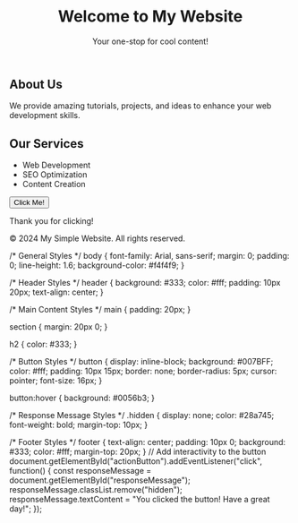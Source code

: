 <!DOCTYPE html>
<html lang="en">
<head>
    <meta charset="UTF-8">
    <meta name="viewport" content="width=device-width, initial-scale=1.0">
    <title>My Simple Website</title>
    <link rel="stylesheet" href="styles.css">
</head>
<body>
    <header>
        <h1>Welcome to My Website</h1>
        <p>Your one-stop for cool content!</p>
    </header>
    <main>
        <section id="about">
            <h2>About Us</h2>
            <p>We provide amazing tutorials, projects, and ideas to enhance your web development skills.</p>
        </section>
        <section id="services">
            <h2>Our Services</h2>
            <ul>
                <li>Web Development</li>
                <li>SEO Optimization</li>
                <li>Content Creation</li>
            </ul>
        </section>
        <button id="actionButton">Click Me!</button>
        <p id="responseMessage" class="hidden">Thank you for clicking!</p>
    </main>
    <footer>
        <p>© 2024 My Simple Website. All rights reserved.</p>
    </footer>
    <script src="script.js"></script>
</body>
</html>
/* General Styles */
body {
    font-family: Arial, sans-serif;
    margin: 0;
    padding: 0;
    line-height: 1.6;
    background-color: #f4f4f9;
}

/* Header Styles */
header {
    background: #333;
    color: #fff;
    padding: 10px 20px;
    text-align: center;
}

/* Main Content Styles */
main {
    padding: 20px;
}

section {
    margin: 20px 0;
}

h2 {
    color: #333;
}

/* Button Styles */
button {
    display: inline-block;
    background: #007BFF;
    color: #fff;
    padding: 10px 15px;
    border: none;
    border-radius: 5px;
    cursor: pointer;
    font-size: 16px;
}

button:hover {
    background: #0056b3;
}

/* Response Message Styles */
.hidden {
    display: none;
    color: #28a745;
    font-weight: bold;
    margin-top: 10px;
}

/* Footer Styles */
footer {
    text-align: center;
    padding: 10px 0;
    background: #333;
    color: #fff;
    margin-top: 20px;
}
// Add interactivity to the button
document.getElementById("actionButton").addEventListener("click", function() {
    const responseMessage = document.getElementById("responseMessage");
    responseMessage.classList.remove("hidden");
    responseMessage.textContent = "You clicked the button! Have a great day!";
});
